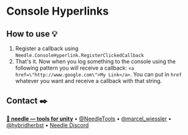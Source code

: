 # Console Hyperlinks

## How to use 💡
1) Register a callback using ``Needle.ConsoleHyperlink.RegisterClickedCallback``
2) That's it. Now when you log something to the console using the following pattern you will receive a callback: ``<a href=\"http://www.google.com\">My Link</a>``. You can put in ``href`` whatever you want and receive a callback with that string. 


## Contact ✒️
<b>[🌵 needle — tools for unity](https://needle.tools)</b> • 
[@NeedleTools](https://twitter.com/NeedleTools) • 
[@marcel_wiessler](https://twitter.com/marcel_wiessler) • 
[@hybridherbst](https://twitter.com/hybridherbst) • 
[Needle Discord](https://discord.gg/CFZDp4b)

